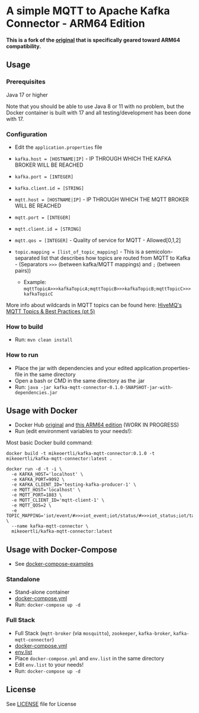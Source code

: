 # A simple MQTT to Apache Kafka Connector - ARM64 Edition

**This is a fork of the [original](https://github.com/ipa-digitools/simple-kafka-mqtt-connector) that is specifically
geared toward ARM64 compatibility.**

## Usage

### Prerequisites
Java 17 or higher

Note that you should be able to use Java 8 or 11 with no problem, but the Docker container is built with 17 and
all testing/development has been done with 17.


### Configuration

* Edit the `application.properties` file

* `kafka.host = [HOSTNAME|IP]` - IP THROUGH WHICH THE KAFKA BROKER WILL BE REACHED
* `kafka.port = [INTEGER]`
* `kafka.client.id = [STRING]`
* `mqtt.host = [HOSTNAME|IP]` - IP THROUGH WHICH THE MQTT BROKER WILL BE REACHED
* `mqtt.port = [INTEGER]`
* `mqtt.client.id = [STRING]`
* `mqtt.qos = [INTEGER]` - Quality of service for MQTT - Allowed[0,1,2]
* `topic.mapping = [list_of_topic_mapping]` - This is a semicolon-separated list that describes how topics are routed from MQTT to Kafka - (Separators `>>>` (between kafka/MQTT mappings) and `;` (between pairs)) 
  * Example: `mqttTopicA>>>kafkaTopicA;mqttTopicB>>>kafkaTopicB;mqttTopicC>>>kafkaTopicC`

More info about wildcards in MQTT topics can be found here: [HiveMQ's MQTT Topics & Best Practices (pt 5)](https://www.hivemq.com/blog/mqtt-essentials-part-5-mqtt-topics-best-practices/)


### How to build

* Run: `mvn clean install`


### How to run

* Place the jar with dependencies and your edited application.properties-file in the same directory
* Open a bash or CMD in the same directory as the .jar
* Run: `java -jar kafka-mqtt-connector-0.1.0-SNAPSHOT-jar-with-dependencies.jar`


## Usage with Docker

* Docker Hub [original](https://hub.docker.com/r/arthurgrigo/simple-kafka-mqtt-connector) and [this ARM64 edition](https://hub.docker.com/r/mikeoertli/kafka-mqtt-connector) (WORK IN PROGRESS)
* Run (edit environment variables to your needs!): 

Most basic Docker build command:

```shell
docker build -t mikeoertli/kafka-mqtt-connector:0.1.0 -t mikeoertli/kafka-mqtt-connector:latest .
```

```shell
docker run -d -t -i \
  -e KAFKA_HOST='localhost' \
  -e KAFKA_PORT=9092 \
  -e KAFKA_CLIENT_ID='testing-kafka-producer-1' \
  -e MQTT_HOST='localhost' \
  -e MQTT_PORT=1883 \
  -e MQTT_CLIENT_ID='mqtt-client-1' \
  -e MQTT_QOS=2 \
  -e TOPIC_MAPPING='iot/event/#>>>iot_event;iot/status/#>>>iot_status;iot/tasking/#>>>iot_tasking'  \
  --name kafka-mqtt-connector \
  mikeoertli/kafka-mqtt-connector:latest
```


## Usage with Docker-Compose

* See [docker-compose-examples](docker-compose)

### Standalone

* Stand-alone container
* [docker-compose.yml](docker-compose/standalone/docker-compose.yml)
* Run: `docker-compose up -d`


### Full Stack

* Full Stack (`mqtt-broker` (via `mosquitto`), `zookeeper`, `kafka-broker`, `kafka-mqtt-connector`)
* [docker-compose.yml](docker-compose/fullstack/docker-compose.yml)
* [env.list](docker-compose/fullstack/env.list)
* Place `docker-compose.yml` and `env.list` in the same directory
* Edit `env.list` to your needs!
* Run: `docker-compose up -d`


## License
See [LICENSE](LICENSE) file for License
